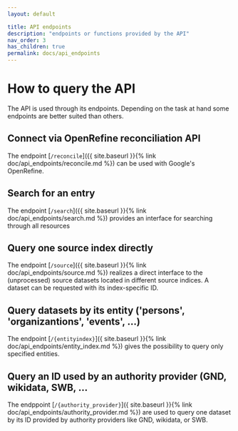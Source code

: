 ```yaml
---
layout: default

title: API endpoints
description: "endpoints or functions provided by the API"
nav_order: 3
has_children: true
permalink: docs/api_endpoints
---
```


# How to query the API
  The API is used through its endpoints. Depending on the task at hand some endpoints are better suited than others.

## Connect via OpenRefine reconciliation API
   The endpoint [`/reconcile`]({{ site.baseurl }}{% link doc/api_endpoints/reconcile.md %}) can be used with Google's OpenRefine.

## Search for an entry
   The endpoint [`/search`]({{ site.baseurl }}{% link doc/api_endpoints/search.md %}) provides an interface for searching through all resources

## Query one source index directly
   The endpoint [`/source`]({{ site.baseurl }}{% link doc/api_endpoints/source.md %}) realizes a direct interface to the (unprocessed) source datasets located in different source indices. A dataset can be requested with its index-specific ID.

## Query datasets by its entity ('persons', 'organizantions', 'events', …)
   The endpoint [`/{entityindex}`]({ site.baseurl }}{% link doc/api_endpoints/entity_index.md %}) gives the possibility to query only specified entities.

## Query an ID used by an authority provider (GND, wikidata, SWB, …
   The endppoint [`/{authority_provider}`]({ site.baseurl }}{% link doc/api_endpoints/authority_provider.md %}) are used to query one dataset by its ID provided by authority providers like GND, wikidata, or SWB.

## 
